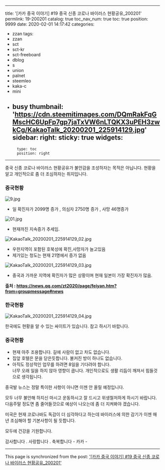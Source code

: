 
---
title: '[카카 중국 이야기] #19 중국 신종 코로나 바이러스 현황공유_200201'
permlink: 19-200201
catalog: true
toc_nav_num: true
toc: true
position: 9999
date: 2020-02-01 14:17:42
categories:
- zzan
tags:
- zzan
- sct
- sct-kr
- sct-freeboard
- dblog
- s
- union
- palnet
- steemleo
- kaka-c
- mini
- busy
thumbnail: 'https://cdn.steemitimages.com/DQmRakFqGMscHC6UpFp7gp7jaTxVW6nLTQKX3uPEH3zwkCg/KakaoTalk_20200201_225914129.jpg'
sidebar:
    right:
        sticky: true
widgets:
    -
        type: toc
        position: right
---


중국 신종 코로나 바이러스 현황공유가 불안감을 조성하자는
목적은 아닙니다.  현황을 알고 개인적으로 좀 더 조심하자는
취지입니다. 

### 중국현황
![9.jpg](https://cdn.steemitimages.com/DQmRakFqGMscHC6UpFp7gp7jaTxVW6nLTQKX3uPEH3zwkCg/KakaoTalk_20200201_225914129.jpg)
- 일  확진자가 2099명 증가 , 의심자 2750명 증가 , 사망 46명증가

![01.jpg](https://cdn.steemitimages.com/DQmQr4YEb3nKCUdJeeoqirsM4CSJm2B9yDXwhz1voZyVcoK/KakaoTalk_20200201_225914129_01.jpg)
- 현재까진 지속증가 추세임.

![KakaoTalk_20200201_225914129_02.jpg](https://cdn.steemitimages.com/DQmV8nMcDXpWM8eGxNMxbeYWPAh3KfcLPcPaH7P1Udjojuu/KakaoTalk_20200201_225914129_02.jpg)
-  우한지역이 포함된 호북성에 확진,사망자가 늘고있음
- 제가있는 청도는 현재 21명에서 증가 없음

![KakaoTalk_20200201_225914129_03.jpg](https://cdn.steemitimages.com/DQmRzZ1XsfZr1XPevUB3LfR8AY4paz7z86Qan2y8K8wWVZZ/KakaoTalk_20200201_225914129_03.jpg)
- 중국과 가까운 지역에 확진자가 많은 상황이며
현재 일본이 가장 확진자가 많음.

**출처 : https://news.qq.com/zt2020/page/feiyan.htm?from=groupmessage#news**

### 한국현황
![KakaoTalk_20200201_225914129_04.jpg](https://cdn.steemitimages.com/DQmbo9FEpvJLGZLtJfEgCn8G3Y2nchrQKz4ipjt1xHdmm7E/KakaoTalk_20200201_225914129_04.jpg)

한국에도 현황을 알 수 있는 싸이트가 있습니다. 
참고 하시기 바랍니다. 


### 중국현황
- 현재 아주 조용합니다. 
길에 사람이 없고 차도 없습니다. 
- 집앞 호텔은 문을 닫은듯합니다. 
불커진 방이 하나도 없습니다. 
- 아직도 정상적인 업무를 하려면
8일을 기다려야 합니다.  
너무 오래 일을 하지 않아 영향이 큽니다. 
개인적으로도 생활 리듬이 깨져서 힘들것으로 
생각됩니다. 


중국발 뉴스는 정말 특이한 사항이 아니면
이젠 안 올릴 예정입니다. 



모두 너무 불안해 하지신 마시고 
운동하시고 잘 드시고  위생철저하게 하시기 바랍니다. 
다음주말 정도면 좀 줄어들것으로 예상이 나오는데
좀 더 지켜봐야 겠습니다.  

미국은 현재 코로나바도 독감이 더 심각하다고 하는데
바이러스에 의한 감기가 이젠 매년 조심해야 할 기본사항이
될 듯합니다. 

모두에 건강을 기원합니다. 

감사합니다 . 사랑합니다 . 축복합니다 -  카카 -

- - -

This page is synchronized from the post: ['[카카 중국 이야기] #19 중국 신종 코로나 바이러스 현황공유_200201'](https://steemit.com/@kibumh/19-200201)
